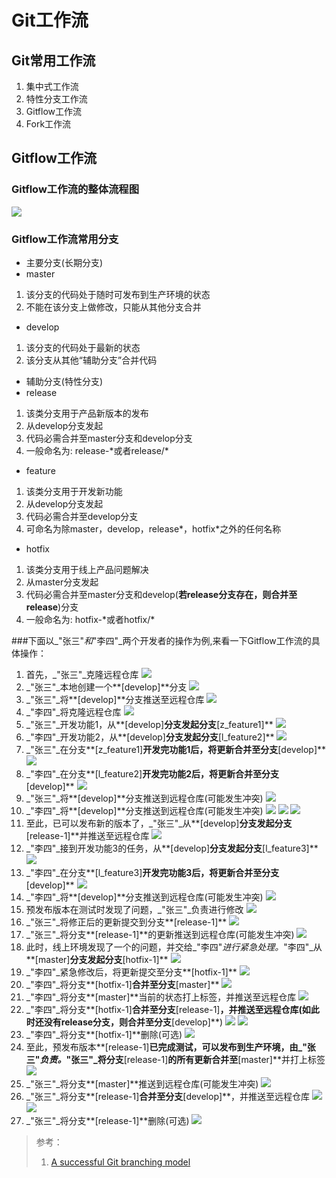 # Git工作流
## Git常用工作流
1. 集中式工作流
2. 特性分支工作流
3. Gitflow工作流
4. Fork工作流

## Gitflow工作流
### Gitflow工作流的整体流程图
![](pic/gitflow.jpg)

### Gitflow工作流常用分支
* 主要分支(长期分支)
 * master
 1. 该分支的代码处于随时可发布到生产环境的状态
 2. 不能在该分支上做修改，只能从其他分支合并
 * develop
 1. 该分支的代码处于最新的状态
 2. 该分支从其他“辅助分支”合并代码

* 辅助分支(特性分支)
 * release
 1. 该类分支用于产品新版本的发布
 2. 从develop分支发起
 3. 代码必需合并至master分支和develop分支
 4. 一般命名为: release-\*或者release/\*
 * feature
 1. 该类分支用于开发新功能
 2. 从develop分支发起
 3. 代码必需合并至develop分支
 3. 可命名为除master，develop，release*，hotfix*之外的任何名称
 * hotfix
 1. 该类分支用于线上产品问题解决
 2. 从master分支发起
 3. 代码必需合并至master分支和develop(**若release分支存在，则合并至release**)分支
 4. 一般命名为: hotfix-\*或者hotfix/\*

###下面以_"张三"_和_"李四"_两个开发者的操作为例,来看一下Gitflow工作流的具体操作：

 1. 首先，_"张三"_克隆远程仓库
![](pic/clone_repository.jpg)
 2. _"张三"_本地创建一个**[develop]**分支
![](pic/branch_develop.jpg)
 3. _"张三"_将**[develop]**分支推送至远程仓库
![](pic/push_develop_init.jpg)
 4. _"李四"_将克隆远程仓库
![](pic/clone_repository2.jpg)
 5. _"张三"_开发功能1，从**[develop]**分支发起分支**[z_feature1]**
![](pic/z_feature1_init.jpg)
 6. _"李四"_开发功能2，从**[develop]**分支发起分支**[l_feature2]**
![](pic/l_feature2_init.jpg)
 7. _"张三"_在分支**[z_feature1]**开发完功能1后，将更新合并至分支**[develop]**
![](pic/z_feature1_merge.jpg)
 8. _"李四"_在分支**[l_feature2]**开发完功能2后，将更新合并至分支**[develop]**
![](pic/l_feature2_merge.jpg)
 9. _"张三"_将**[develop]**分支推送到远程仓库(可能发生冲突)
![](pic/z_feature1_push.jpg)
 10. _"李四"_将**[develop]**分支推送到远程仓库(可能发生冲突)
![](pic/l_feature2_push1.jpg)
![](pic/l_feature2_push2.jpg)
![](pic/l_feature2_push3.jpg)
 11. 至此，已可以发布新的版本了，_"张三"_从**[develop]**分支发起分支**[release-1]**并推送至远程仓库
![](pic/release1_init.jpg)
 12. _"李四"_接到开发功能3的任务，从**[develop]**分支发起分支**[l_feature3]**
![](pic/l_feature3_init.jpg)
 13. _"李四"_在分支**[l_feature3]**开发完功能3后，将更新合并至分支**[develop]**
![](pic/l_feature3_merge.jpg)
 14. _"李四"_将**[develop]**分支推送到远程仓库(可能发生冲突)
![](pic/l_feature3_push.jpg)
 15. 预发布版本在测试时发现了问题，_"张三"_负责进行修改
![](pic/release1_fix1.jpg)
 16. _"张三"_将修正后的更新提交到分支**[release-1]**
![](pic/release1_fix2.jpg)
 17. _"张三"_将分支**[release-1]**的更新推送到远程仓库(可能发生冲突)
![](pic/release1_fix3.jpg)
 18. 此时，线上环境发现了一个的问题，并交给_"李四"_进行紧急处理。_"李四"_从**[master]**分支发起分支**[hotfix-1]**
![](pic/hotfix1_init.jpg)
 19. _"李四"_紧急修改后，将更新提交至分支**[hotfix-1]**
![](pic/hotfix1_fix1.jpg)
 20. _"李四"_将分支**[hotfix-1]**合并至分支**[master]**
![](pic/hotfix1_fix2.jpg)
 21. _"李四"_将分支**[master]**当前的状态打上标签，并推送至远程仓库
 ![](pic/hotfix1_fix3.jpg)
 22. _"李四"_将分支**[hotfix-1]**合并至分支**[release-1]**，并推送至远程仓库(如此时还没有release分支，则合并至分支**[develop]**)
 ![](pic/hotfix1_fix4.jpg)
 ![](pic/hotfix1_fix5.jpg)
 23. _"李四"_将分支**[hotfix-1]**删除(可选)
 ![](pic/hotfix1_fix6.jpg)
 24. 至此，预发布版本**[release-1]**已完成测试，可以发布到生产环境，由_"张三"_负责。_"张三"_将分支**[release-1]**的所有更新合并至**[master]**并打上标签
![](pic/release1_merge.jpg)
 25. _"张三"_将分支**[master]**推送到远程仓库(可能发生冲突)
![](pic/release1_push.jpg)
 26. _"张三"_将分支**[release-1]**合并至分支**[develop]**，并推送至远程仓库
 ![](pic/release1_merge_develop1.jpg)
 ![](pic/release1_merge_develop2.jpg)
 26. _"张三"_将分支**[release-1]**删除(可选)
 ![](pic/release1_delete.jpg)


> 参考：
> 1. [A successful Git branching model](http://nvie.com/posts/a-successful-git-branching-model/)